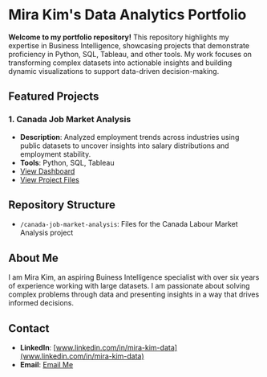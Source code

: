 # Mira Kim's Data Analytics Portfolio

**Welcome to my portfolio repository!**
This repository highlights my expertise in Business Intelligence, showcasing projects that demonstrate proficiency in Python, SQL, Tableau, and other tools. My work focuses on transforming complex datasets into actionable insights and building dynamic visualizations to support data-driven decision-making.



## Featured Projects

### 1. **Canada Job Market Analysis**
- **Description**: Analyzed employment trends across industries using public datasets to uncover insights into salary distributions and employment stability.
- **Tools**: Python, SQL, Tableau
- [View Dashboard](https://public.tableau.com/views/CanadasLabourMarketInsightsbyIndustry/CanadasLabourMarketInsights?:language=ko-KR&:sid=&:redirect=auth&:display_count=n&:origin=viz_share_link)  
- [View Project Files](./canada-labour-market-analysis)



## Repository Structure
- `/canada-job-market-analysis`: Files for the Canada Labour Market Analysis project  



## About Me
I am Mira Kim, an aspiring Buiness Intelligence specialist with over six years of experience working with large datasets. I am passionate about solving complex problems through data and presenting insights in a way that drives informed decisions.  




## Contact
- **LinkedIn**: [www.linkedin.com/in/mira-kim-data](www.linkedin.com/in/mira-kim-data)
- **Email**: [Email Me](mailto:k.ella.8520@gmail.com)
